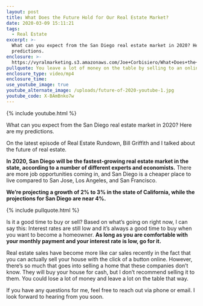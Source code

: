 ```yaml
---
layout: post
title: What Does the Future Hold for Our Real Estate Market?
date: 2020-03-09 15:11:21
tags:
  - Real Estate
excerpt: >-
  What can you expect from the San Diego real estate market in 2020? Here are my
  predictions.
enclosure: >-
  https://vyralmarketing.s3.amazonaws.com/Joe+Corbisiero/What+Does+the+Future+Hold+for+Our+Real+Estate+Market_.mp4
pullquote: You leave a lot of money on the table by selling to an online buyer.
enclosure_type: video/mp4
enclosure_time:
use_youtube_image: true
youtube_alternate_image: /uploads/future-of-2020-youtube-1.jpg
youtube_code: X-BAmBnko7w
---
```


{% include youtube.html %}

What can you expect from the San Diego real estate market in 2020? Here are my predictions.

On the latest episode of Real Estate Rundown, Bill Griffith and I talked about the future of real estate.&nbsp;

**In 2020, San Diego will be the fastest-growing real estate market in the state, according to a number of different experts and economists.** There are more job opportunities coming in, and San Diego is a cheaper place to live compared to San Jose, Los Angeles, and San Francisco.&nbsp;

**We’re projecting a growth of 2% to 3% in the state of California, while the projections for San Diego are near 4%.&nbsp;**

{% include pullquote.html %}

Is it a good time to buy or sell? Based on what’s going on right now, I can say this: Interest rates are still low and it’s always a good time to buy when you want to become a homeowner. **As long as you are comfortable with your monthly payment and your interest rate is low, go for it.**

Real estate sales have become more like car sales recently in the fact that you can actually sell your house with the click of a button online. However, there’s so much that goes into selling a home that these companies don’t know. They will buy your house for cash, but I don’t recommend selling it to them. You could lose a lot of money and leave a lot on the table that way.

If you have any questions for me, feel free to reach out via phone or email. I look forward to hearing from you soon.